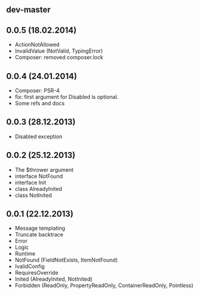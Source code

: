## dev-master

## 0.0.5 (18.02.2014)

* ActionNotAllowed
* InvalidValue (NotValid, TypingError)
* Composer: removed composer.lock

## 0.0.4 (24.01.2014)

* Composer: PSR-4
* fix: first argument for Disabled is optional.
* Some refs and docs

## 0.0.3 (28.12.2013)

* Disabled exception

## 0.0.2 (25.12.2013)

* The $thrower argument
* interface NotFound
* interface Init
* class AlreadyInited
* class NotInited

## 0.0.1 (22.12.2013)

* Message templating
* Truncate backtrace
* Error
* Logic
* Runtime
* NotFound (FieldNotExists, ItemNotFound)
* IvalidConfig
* RequiresOverride
* Inited (AlreadyInited, NotInited)
* Forbidden (ReadOnly, PropertyReadOnly, ContainerReadOnly, Pointless)
